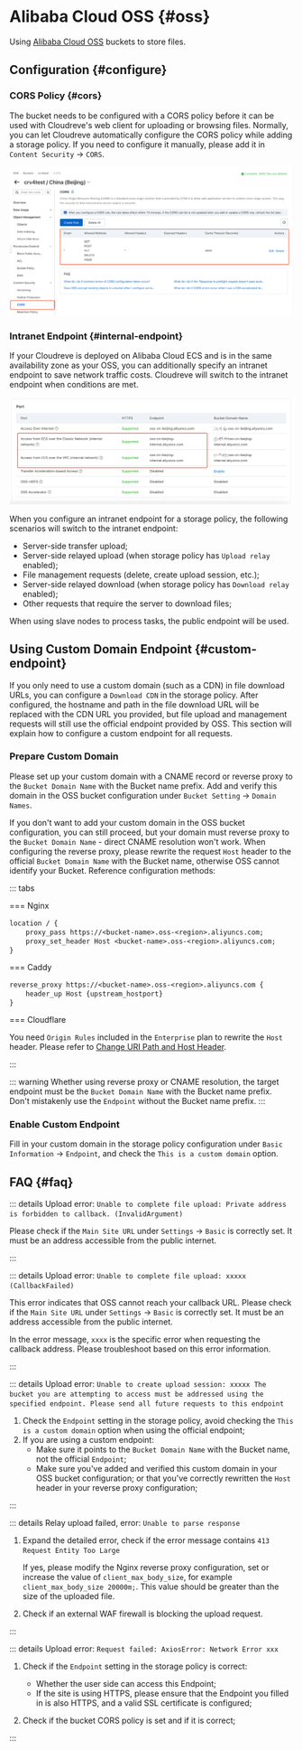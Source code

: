 # Alibaba Cloud OSS {#oss}

Using [Alibaba Cloud OSS](https://www.alibabacloud.com/product/oss) buckets to store files.

## Configuration {#configure}

### CORS Policy {#cors}

The bucket needs to be configured with a CORS policy before it can be used with Cloudreve's web client for uploading or browsing files. Normally, you can let Cloudreve automatically configure the CORS policy while adding a storage policy. If you need to configure it manually, please add it in `Content Security` -> `CORS`.

![cors](./images/oss-cors.png)

### Intranet Endpoint {#internal-endpoint}

If your Cloudreve is deployed on Alibaba Cloud ECS and is in the same availability zone as your OSS, you can additionally specify an intranet endpoint to save network traffic costs. Cloudreve will switch to the intranet endpoint when conditions are met.

![internal-endpoint](./images/oss-internal-endpoint.png)

When you configure an intranet endpoint for a storage policy, the following scenarios will switch to the intranet endpoint:

- Server-side transfer upload;
- Server-side relayed upload (when storage policy has `Upload relay` enabled);
- File management requests (delete, create upload session, etc.);
- Server-side relayed download (when storage policy has `Download relay` enabled);
- Other requests that require the server to download files;

When using slave nodes to process tasks, the public endpoint will be used.

## Using Custom Domain Endpoint {#custom-endpoint}

If you only need to use a custom domain (such as a CDN) in file download URLs, you can configure a `Download CDN` in the storage policy. After configured, the hostname and path in the file download URL will be replaced with the CDN URL you provided, but file upload and management requests will still use the official endpoint provided by OSS. This section will explain how to configure a custom endpoint for all requests.

### Prepare Custom Domain

Please set up your custom domain with a CNAME record or reverse proxy to the `Bucket Domain Name` with the Bucket name prefix. Add and verify this domain in the OSS bucket configuration under `Bucket Setting` -> `Domain Names`.

If you don't want to add your custom domain in the OSS bucket configuration, you can still proceed, but your domain must reverse proxy to the `Bucket Domain Name` - direct CNAME resolution won't work. When configuring the reverse proxy, please rewrite the request `Host` header to the official `Bucket Domain Name` with the Bucket name, otherwise OSS cannot identify your Bucket. Reference configuration methods:

::: tabs

=== Nginx

```nginx
location / {
    proxy_pass https://<bucket-name>.oss-<region>.aliyuncs.com;
    proxy_set_header Host <bucket-name>.oss-<region>.aliyuncs.com;
}
```

=== Caddy

```
reverse_proxy https://<bucket-name>.oss-<region>.aliyuncs.com {
	header_up Host {upstream_hostport}
}
```

=== Cloudflare

You need `Origin Rules` included in the `Enterprise` plan to rewrite the `Host` header. Please refer to [Change URI Path and Host Header](https://developers.cloudflare.com/rules/origin-rules/examples/change-uri-path-and-host-header/).

:::

::: warning
Whether using reverse proxy or CNAME resolution, the target endpoint must be the `Bucket Domain Name` with the Bucket name prefix. Don't mistakenly use the `Endpoint` without the Bucket name prefix.
:::

### Enable Custom Endpoint

Fill in your custom domain in the storage policy configuration under `Basic Information` -> `Endpoint`, and check the `This is a custom domain` option.

## FAQ {#faq}

::: details Upload error: `Unable to complete file upload: Private address is forbidden to callback. (InvalidArgument)`

Please check if the `Main Site URL` under `Settings` -> `Basic` is correctly set. It must be an address accessible from the public internet.

:::

::: details Upload error: `Unable to complete file upload: xxxxx (CallbackFailed)`

This error indicates that OSS cannot reach your callback URL. Please check if the `Main Site URL` under `Settings` -> `Basic` is correctly set. It must be an address accessible from the public internet.

In the error message, `xxxx` is the specific error when requesting the callback address. Please troubleshoot based on this error information.

:::

::: details Upload error: `Unable to create upload session: xxxxx The bucket you are attempting to access must be addressed using the specified endpoint. Please send all future requests to this endpoint`

1. Check the `Endpoint` setting in the storage policy, avoid checking the `This is a custom domain` option when using the official endpoint;
2. If you are using a custom endpoint:
   - Make sure it points to the `Bucket Domain Name` with the Bucket name, not the official `Endpoint`;
   - Make sure you've added and verified this custom domain in your OSS bucket configuration; or that you've correctly rewritten the `Host` header in your reverse proxy configuration;

:::

::: details Relay upload failed, error: `Unable to parse response`

1. Expand the detailed error, check if the error message contains `413 Request Entity Too Large`

   If yes, please modify the Nginx reverse proxy configuration, set or increase the value of `client_max_body_size`, for example `client_max_body_size 20000m;`. This value should be greater than the size of the uploaded file.

2. Check if an external WAF firewall is blocking the upload request.

:::

::: details Upload error: `Request failed: AxiosError: Network Error xxx`

1. Check if the `Endpoint` setting in the storage policy is correct:

   - Whether the user side can access this Endpoint;
   - If the site is using HTTPS, please ensure that the Endpoint you filled in is also HTTPS, and a valid SSL certificate is configured;

2. Check if the bucket CORS policy is set and if it is correct;

:::

